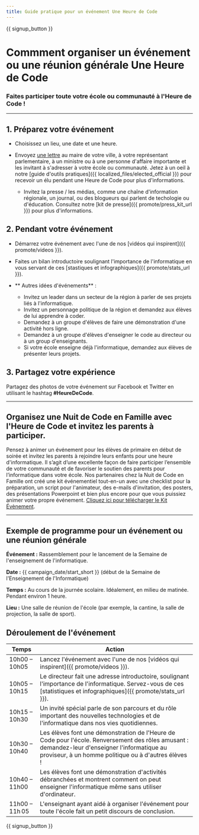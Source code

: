 ```yaml
---
title: Guide pratique pour un événement Une Heure de Code
---
```


{{ signup_button }}

# Commment organiser un événement ou une réunion générale Une Heure de Code 

### Faites participer toute votre école ou communauté à l'Heure de Code !

* * *

## 1. Préparez votre événement

- Choisissez un lieu, une date et une heure.
- Envoyez [une lettre](https://hourofcode.com/promote/resources#sample-emails) au maire de votre ville, à votre représentant parlementaire, à un ministre ou à une personne d'affaire importante et les invitant à s'adresser à votre école ou communauté. Jetez à un oeil à notre [guide d'outils pratiques]({{ localized_files/elected_official }}) pour recevoir un élu pendant une Heure de Code pour plus d'informations. </li> 
    
    - Invitez la presse / les médias, comme une chaîne d'information régionale, un journal, ou des blogueurs qui parlent de techologie ou d'éducation. Consultez notre [kit de presse]({{ promote/press_kit_url }}) pour plus d'informations. </ul> 
    
    ## 2. Pendant votre événement
    
    - Démarrez votre événement avec l'une de nos [vidéos qui inspirent]({{ promote/videos }}).
    - Faites un bilan introductoire soulignant l'importance de l'informatique en vous servant de ces [stastiques et infographiques]({{ promote/stats_url }}).   
          
        
    - ** Autres idées d'événements** : 
        - Invitez un leader dans un secteur de la région à parler de ses projets liés à l'informatique.
        - Invitez un personnage politique de la région et demandez aux élèves de lui apprendre à coder. 
        - Demandez à un groupe d'élèves de faire une démonstration d'une activité hors ligne.
        - Demandez à un groupe d'élèves d'enseigner le code au directeur ou à un group d'enseignants.
        - Si votre école enseigne déjà l'informatique, demandez aux élèves de présenter leurs projets.
    
    ## 3. Partagez votre expérience
    
    Partagez des photos de votre événement sur Facebook et Twitter en utilisant le hashtag **#HeureDeCode**.
    
    * * *
    
    ## Organisez une Nuit de Code en Famille avec l'Heure de Code et invitez les parents à participer. 
    
    Pensez à animer un événement pour les élèves de primaire en début de soirée et invitez les parents à rejoindre leurs enfants pour une heure d'informatique. Il s’agit d’une excellente façon de faire participer l’ensemble de votre communauté et de favoriser le soutien des parents pour l’informatique dans votre école. Nos partenaires chez la Nuit de Code en Famille ont créé une kit événementiel tout-en-un avec une checklist pour la préparation, un script pour l'animateur, des e-mails d'invitation, des posters, des présentations Powerpoint et bien plus encore pour que vous puissiez animer votre propre événement. [Cliquez ici pour télécharger le Kit Évènement](http://www.familycodenight.org/DownloadCodeDotOrg.html).
    
    * * *
    
    ## Exemple de programme pour un événement ou une réunion générale
    
    **Événement :** Rassemblement pour le lancement de la Semaine de l'enseignement de l'informatique.
    
    **Date :** {{ campaign_date/start_short }} (début de la Semaine de l'Enseignement de l'Informatique)
    
    **Temps :** Au cours de la journée scolaire. Idéalement, en milieu de matinée. Pendant environ 1 heure.
    
    **Lieu :** Une salle de réunion de l'école (par exemple, la cantine, la salle de projection, la salle de sport).
    
    ## Déroulement de l'événement
    
    | Temps          | Action                                                                                                                                                                                                 |
    | -------------- | ------------------------------------------------------------------------------------------------------------------------------------------------------------------------------------------------------ |
    | 10h00 – 10h05  | Lancez l'événement avec l'une de nos [vidéos qui inspirent]({{ promote/videos }}).                                                                                                                     |
    | 10h05 – 10h15  | Le directeur fait une adresse introductoire, soulignant l'importance de l'informatique. Servez-vous de ces [statistiques et infographiques]({{ promote/stats_url }}).                                  |
    | 10h15 – 10h30  | Un invité spécial parle de son parcours et du rôle important des nouvelles technologies et de l'informatique dans nos vies quotidiennes.                                                               |
    | 10h30 – 10h40  | Les élèves font une démonstration de l'Heure de Code pour l'école. Renversement des rôles amusant : demandez-leur d'enseigner l'informatique au proviseur, à un homme politique ou à d'autres élèves ! |
    | 10h40 – 11h00  | Les élèves font une démonstration d'activités débranchées et montrent comment on peut enseigner l'informatique même sans utiliser d'ordinateur.                                                        |
    | 11h00 – 11h 05 | L'enseignant ayant aidé à organiser l'événement pour toute l'école fait un petit discours de conclusion.                                                                                               |
    
    {{ signup_button }}